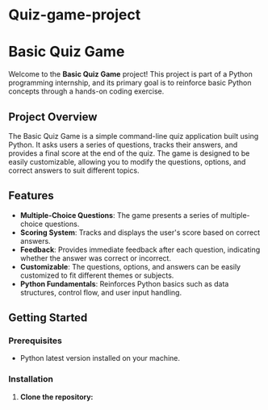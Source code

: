 # Quiz-game-project
# Basic Quiz Game

Welcome to the **Basic Quiz Game** project! This project is part of a Python programming internship, and its primary goal is to reinforce basic Python concepts through a hands-on coding exercise.

## Project Overview

The Basic Quiz Game is a simple command-line quiz application built using Python. It asks users a series of questions, tracks their answers, and provides a final score at the end of the quiz. The game is designed to be easily customizable, allowing you to modify the questions, options, and correct answers to suit different topics.

## Features

- **Multiple-Choice Questions**: The game presents a series of multiple-choice questions.
- **Scoring System**: Tracks and displays the user's score based on correct answers.
- **Feedback**: Provides immediate feedback after each question, indicating whether the answer was correct or incorrect.
- **Customizable**: The questions, options, and answers can be easily customized to fit different themes or subjects.
- **Python Fundamentals**: Reinforces Python basics such as data structures, control flow, and user input handling.

## Getting Started

### Prerequisites

- Python latest version installed on your machine.

### Installation

1. **Clone the repository:**
   ```bash
 
